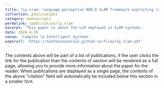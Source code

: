 ```yaml
---
title: "Lp-slam: language-perceptive RGB-D SLAM framework exploiting large language model"
collection: publications
category: manuscripts
permalink: /publication/lp_slam
excerpt: 'This paper is about the LLM employed in SLAM systems.'
date: 2024-4-30
venue: 'Complex \& Intelligent Systems'
paperurl: 'https://tenthousandrain.github.io/files/lp_slam.pdf'
---
```


The contents above will be part of a list of publications, if the user clicks the link for the publication than the contents of section will be rendered as a full page, allowing you to provide more information about the paper for the reader. When publications are displayed as a single page, the contents of the above "citation" field will automatically be included below this section in a smaller font.
